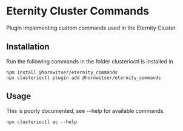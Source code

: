 # Eternity Cluster Commands

Plugin implementing custom commands used in the Eternity Cluster.


## Installation

Run the following commands in the folder clusterioctl is installed in

    npm install @hornwitser/eternity_commands
    npx clusterioctl plugin add @hornwitser/eternity_commands

## Usage

This is poorly documented, see --help for available commands.

    npx clusterioctl ec --help
